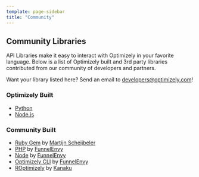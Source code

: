 ```yaml
---
template: page-sidebar
title: "Community"
---
```


## Community Libraries

API Libraries make it easy to interact with Optimizely in your favorite language. Below is a list of Optimizely built and 3rd party libraries contributed from our community of developers and partners. 

Want your library listed here? Send an email to [developers@optimizely.com](mailto:developers@optimizely.com)!

### Optimizely Built

* [Python](https://github.com/optimizely/optimizely-client-python)
* [Node.js](https://github.com/optimizely/optimizely-node)

### Community Built

* [Ruby Gem](https://github.com/MartijnSch/optimizely-gem) by [Martijn Scheijbeler](https://github.com/MartijnSch)
* [PHP](https://github.com/FunnelEnvy/optimizely-php) by [FunnelEnvy](https://github.com/FunnelEnvy)
* [Node](https://github.com/funnelenvy/optimizely-node) by [FunnelEnvy](https://github.com/FunnelEnvy)
* [Optimizely CLI](https://github.com/funnelenvy/optimizely-cli) by [FunnelEnvy](https://github.com/FunnelEnvy)
* [ROptimizely](https://github.com/kanaku/ROptimizely) by [Kanaku](https://github.com/kanaku)


